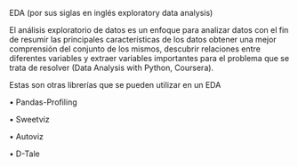 
EDA (por sus siglas en inglés exploratory data analysis)

El análisis exploratorio de datos es un enfoque para analizar datos con el fin de resumir las principales características de los datos obtener una mejor comprensión del conjunto de los mismos, descubrir relaciones entre diferentes variables y extraer variables importantes para el problema que se trata de resolver (Data Analysis with Python, Coursera).

Estas son otras librerías que se pueden utilizar en un EDA

• Pandas-Profiling

• Sweetviz

• Autoviz

• D-Tale
